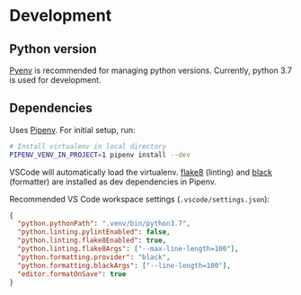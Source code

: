 # Development

## Python version

[Pyenv](https://github.com/pyenv/pyenv) is recommended for managing python versions. Currently, python 3.7 is used for development.

## Dependencies

Uses [Pipenv](https://docs.pipenv.org). For initial setup, run:

```sh
# Install virtualenv in local directory
PIPENV_VENV_IN_PROJECT=1 pipenv install --dev
```

VSCode will automatically load the virtualenv. [flake8](http://flake8.pycqa.org) (linting) and [black](https://github.com/ambv/black) (formatter) are installed as dev dependencies in Pipenv.

Recommended VS Code workspace settings (`.vscode/settings.json`):

```json
{
  "python.pythonPath": ".venv/bin/python3.7",
  "python.linting.pylintEnabled": false,
  "python.linting.flake8Enabled": true,
  "python.linting.flake8Args": ["--max-line-length=100"],
  "python.formatting.provider": "black",
  "python.formatting.blackArgs": ["--line-length=100"],
  "editor.formatOnSave": true
}
```
